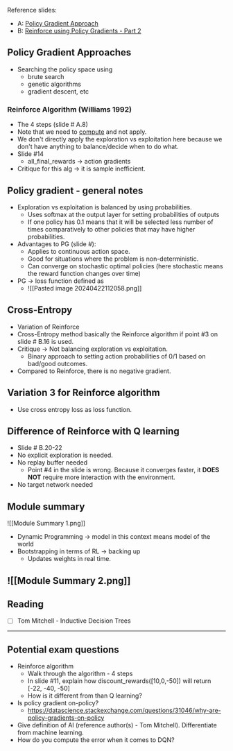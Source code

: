 Reference slides:
- A: [Policy Gradient Approach](https://learn.ul.ie/d2l/le/lessons/17967/topics/659920)
- B: [Reinforce using Policy Gradients - Part 2](https://learn.ul.ie/d2l/le/lessons/17967/topics/662670)
## Policy Gradient Approaches
- Searching the policy space using
	- brute search
	- genetic algorithms
	- gradient descent, etc
### Reinforce Algorithm (Williams 1992)
- The 4 steps (slide # A.8)
- Note that we need to <u>compute</u> and not apply.
- We don't directly apply the exploration vs exploitation here because we don't have anything to balance/decide when to do what. 
- Slide #14
	- all_final_rewards -> action gradients
- Critique for this alg -> it is sample inefficient.
## Policy gradient - general notes
- Exploration vs exploitation is balanced by using probabilities.
	- Uses softmax at the output layer for setting probabilities of outputs
	- If one policy has 0.1 means that it will be selected less number of times comparatively to other policies that may have higher probabilities.
- Advantages to PG (slide #):
	- Applies to continuous action space.
	- Good for situations where the problem is non-deterministic.
	- Can converge on stochastic optimal policies (here stochastic means the reward function changes over time)
- PG -> loss function defined as
	- ![[Pasted image 20240422112058.png]]
## Cross-Entropy
- Variation of Reinforce
- Cross-Entropy method basically the Reinforce algorithm if point #3 on slide # B.16 is used.
- Critique -> Not balancing exploration vs exploitation.
	- Binary approach to setting action probabilities of 0/1 based on bad/good outcomes.
- Compared to Reinforce, there is no negative gradient.

## Variation 3 for Reinforce algorithm
- Use cross entropy loss as loss function.

## Difference of Reinforce with Q learning
- Slide # B.20-22
- No explicit exploration is needed.
- No replay buffer needed 
	- Point #4 in the slide is wrong. Because it converges faster, it **DOES NOT** require more interaction with the environment.
- No target network needed

## Module summary
![[Module Summary 1.png]]
- Dynamic Programming -> model in this context means model of the world
- Bootstrapping in terms of RL -> backing up
	- Updates weights in real time.

![[Module Summary 2.png]]
---
## Reading
- [ ] Tom Mitchell - Inductive Decision Trees

---
## Potential exam questions
- Reinforce algorithm
	- Walk through the algorithm - 4 steps
	- In slide #11, explain how discount_rewards([10,0,-50]) will return [-22, -40, -50]
	- How is it different from than Q learning?
- Is policy gradient on-policy? 
	- https://datascience.stackexchange.com/questions/31046/why-are-policy-gradients-on-policy
- Give definition of AI (reference author(s) - Tom Mitchell).  Differentiate from machine learning.
- How do you compute the error when it comes to DQN?